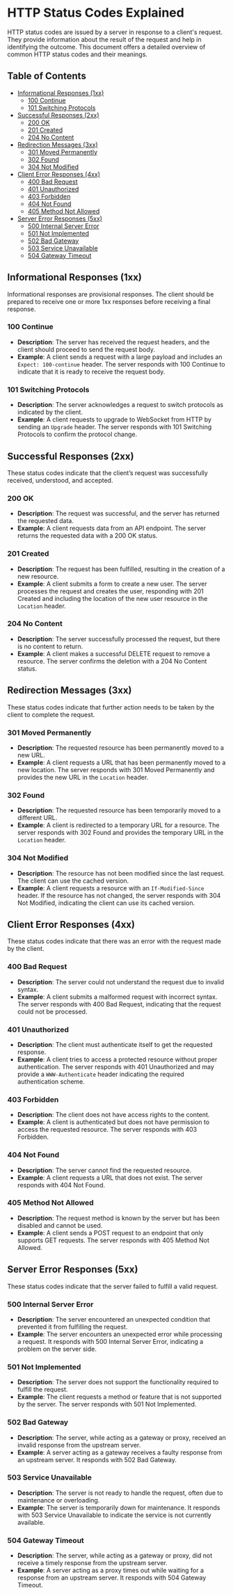 # HTTP Status Codes Explained

HTTP status codes are issued by a server in response to a client's request. They provide information about the result of the request and help in identifying the outcome. This document offers a detailed overview of common HTTP status codes and their meanings.

## Table of Contents
- [Informational Responses (1xx)](#informational-responses-1xx)
  - [100 Continue](#100-continue)
  - [101 Switching Protocols](#101-switching-protocols)
- [Successful Responses (2xx)](#successful-responses-2xx)
  - [200 OK](#200-ok)
  - [201 Created](#201-created)
  - [204 No Content](#204-no-content)
- [Redirection Messages (3xx)](#redirection-messages-3xx)
  - [301 Moved Permanently](#301-moved-permanently)
  - [302 Found](#302-found)
  - [304 Not Modified](#304-not-modified)
- [Client Error Responses (4xx)](#client-error-responses-4xx)
  - [400 Bad Request](#400-bad-request)
  - [401 Unauthorized](#401-unauthorized)
  - [403 Forbidden](#403-forbidden)
  - [404 Not Found](#404-not-found)
  - [405 Method Not Allowed](#405-method-not-allowed)
- [Server Error Responses (5xx)](#server-error-responses-5xx)
  - [500 Internal Server Error](#500-internal-server-error)
  - [501 Not Implemented](#501-not-implemented)
  - [502 Bad Gateway](#502-bad-gateway)
  - [503 Service Unavailable](#503-service-unavailable)
  - [504 Gateway Timeout](#504-gateway-timeout)

## Informational Responses (1xx)
Informational responses are provisional responses. The client should be prepared to receive one or more 1xx responses before receiving a final response.

### 100 Continue
- **Description**: The server has received the request headers, and the client should proceed to send the request body.
- **Example**: A client sends a request with a large payload and includes an `Expect: 100-continue` header. The server responds with 100 Continue to indicate that it is ready to receive the request body.

### 101 Switching Protocols
- **Description**: The server acknowledges a request to switch protocols as indicated by the client.
- **Example**: A client requests to upgrade to WebSocket from HTTP by sending an `Upgrade` header. The server responds with 101 Switching Protocols to confirm the protocol change.

## Successful Responses (2xx)
These status codes indicate that the client’s request was successfully received, understood, and accepted.

### 200 OK
- **Description**: The request was successful, and the server has returned the requested data.
- **Example**: A client requests data from an API endpoint. The server returns the requested data with a 200 OK status.

### 201 Created
- **Description**: The request has been fulfilled, resulting in the creation of a new resource.
- **Example**: A client submits a form to create a new user. The server processes the request and creates the user, responding with 201 Created and including the location of the new user resource in the `Location` header.

### 204 No Content
- **Description**: The server successfully processed the request, but there is no content to return.
- **Example**: A client makes a successful DELETE request to remove a resource. The server confirms the deletion with a 204 No Content status.

## Redirection Messages (3xx)
These status codes indicate that further action needs to be taken by the client to complete the request.

### 301 Moved Permanently
- **Description**: The requested resource has been permanently moved to a new URL.
- **Example**: A client requests a URL that has been permanently moved to a new location. The server responds with 301 Moved Permanently and provides the new URL in the `Location` header.

### 302 Found
- **Description**: The requested resource has been temporarily moved to a different URL.
- **Example**: A client is redirected to a temporary URL for a resource. The server responds with 302 Found and provides the temporary URL in the `Location` header.

### 304 Not Modified
- **Description**: The resource has not been modified since the last request. The client can use the cached version.
- **Example**: A client requests a resource with an `If-Modified-Since` header. If the resource has not changed, the server responds with 304 Not Modified, indicating the client can use its cached version.

## Client Error Responses (4xx)
These status codes indicate that there was an error with the request made by the client.

### 400 Bad Request
- **Description**: The server could not understand the request due to invalid syntax.
- **Example**: A client submits a malformed request with incorrect syntax. The server responds with 400 Bad Request, indicating that the request could not be processed.

### 401 Unauthorized
- **Description**: The client must authenticate itself to get the requested response.
- **Example**: A client tries to access a protected resource without proper authentication. The server responds with 401 Unauthorized and may provide a `WWW-Authenticate` header indicating the required authentication scheme.

### 403 Forbidden
- **Description**: The client does not have access rights to the content.
- **Example**: A client is authenticated but does not have permission to access the requested resource. The server responds with 403 Forbidden.

### 404 Not Found
- **Description**: The server cannot find the requested resource.
- **Example**: A client requests a URL that does not exist. The server responds with 404 Not Found.

### 405 Method Not Allowed
- **Description**: The request method is known by the server but has been disabled and cannot be used.
- **Example**: A client sends a POST request to an endpoint that only supports GET requests. The server responds with 405 Method Not Allowed.

## Server Error Responses (5xx)
These status codes indicate that the server failed to fulfill a valid request.

### 500 Internal Server Error
- **Description**: The server encountered an unexpected condition that prevented it from fulfilling the request.
- **Example**: The server encounters an unexpected error while processing a request. It responds with 500 Internal Server Error, indicating a problem on the server side.

### 501 Not Implemented
- **Description**: The server does not support the functionality required to fulfill the request.
- **Example**: The client requests a method or feature that is not supported by the server. The server responds with 501 Not Implemented.

### 502 Bad Gateway
- **Description**: The server, while acting as a gateway or proxy, received an invalid response from the upstream server.
- **Example**: A server acting as a gateway receives a faulty response from an upstream server. It responds with 502 Bad Gateway.

### 503 Service Unavailable
- **Description**: The server is not ready to handle the request, often due to maintenance or overloading.
- **Example**: The server is temporarily down for maintenance. It responds with 503 Service Unavailable to indicate the service is not currently available.

### 504 Gateway Timeout
- **Description**: The server, while acting as a gateway or proxy, did not receive a timely response from the upstream server.
- **Example**: A server acting as a proxy times out while waiting for a response from an upstream server. It responds with 504 Gateway Timeout.

